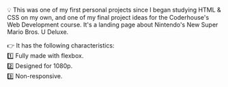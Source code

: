 💡 This was one of my first personal projects since I began studying HTML & CSS on my own, and one of my final project ideas for the Coderhouse's Web Development course. It's a landing page about Nintendo's New Super Mario Bros. U Deluxe.

👉 It has the following characteristics:\
1️⃣ Fully made with flexbox.\
2️⃣ Designed for 1080p.\
3️⃣ Non-responsive.
